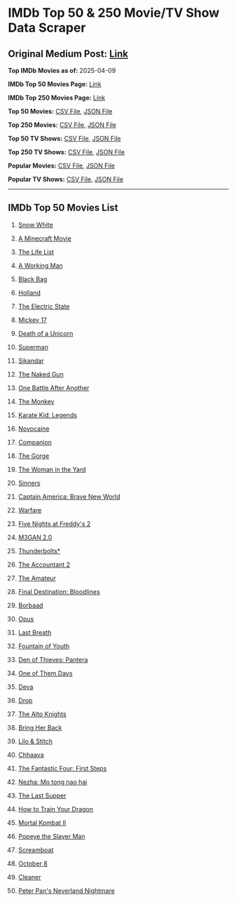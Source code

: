# IMDb Top 50 & 250 Movie/TV Show Data Scraper

## Original Medium Post: [Link](https://medium.com/@nishantsahoo/which-movie-should-i-watch-5c83a3c0f5b1)

**Top IMDb Movies as of:** 2025-04-09

**IMDb Top 50 Movies Page:** [Link](https://www.imdb.com/search/title/?title_type=feature&release_date=2025-01-01,2025-12-31)

**IMDb Top 250 Movies Page:** [Link](https://www.imdb.com/chart/top/)

**Top 50 Movies:** [CSV File](/data/top50/movies.csv), [JSON File](/data/top50/movies.json)

**Top 250 Movies:** [CSV File](/data/top250/movies.csv), [JSON File](/data/top250/movies.json)

**Top 50 TV Shows:** [CSV File](/data/top50/shows.csv), [JSON File](/data/top50/shows.json)

**Top 250 TV Shows:** [CSV File](/data/top250/shows.csv), [JSON File](/data/top250/shows.json)

**Popular Movies:** [CSV File](/data/popular/movies.csv), [JSON File](/data/popular/movies.json)

**Popular TV Shows:** [CSV File](/data/popular/shows.csv), [JSON File](/data/popular/shows.json)

---

## IMDb Top 50 Movies List

1. [Snow White](https://www.imdb.com/title/tt6208148/)

2. [A Minecraft Movie](https://www.imdb.com/title/tt3566834/)

3. [The Life List](https://www.imdb.com/title/tt2172954/)

4. [A Working Man](https://www.imdb.com/title/tt9150192/)

5. [Black Bag](https://www.imdb.com/title/tt30988739/)

6. [Holland](https://www.imdb.com/title/tt3045628/)

7. [The Electric State](https://www.imdb.com/title/tt7766378/)

8. [Mickey 17](https://www.imdb.com/title/tt12299608/)

9. [Death of a Unicorn](https://www.imdb.com/title/tt28443655/)

10. [Superman](https://www.imdb.com/title/tt5950044/)

11. [Sikandar](https://www.imdb.com/title/tt31712434/)

12. [The Naked Gun](https://www.imdb.com/title/tt3402138/)

13. [One Battle After Another](https://www.imdb.com/title/tt30144839/)

14. [The Monkey](https://www.imdb.com/title/tt27714946/)

15. [Karate Kid: Legends](https://www.imdb.com/title/tt1674782/)

16. [Novocaine](https://www.imdb.com/title/tt29603959/)

17. [Companion](https://www.imdb.com/title/tt26584495/)

18. [The Gorge](https://www.imdb.com/title/tt13654226/)

19. [The Woman in the Yard](https://www.imdb.com/title/tt31314296/)

20. [Sinners](https://www.imdb.com/title/tt31193180/)

21. [Captain America: Brave New World](https://www.imdb.com/title/tt14513804/)

22. [Warfare](https://www.imdb.com/title/tt31434639/)

23. [Five Nights at Freddy's 2](https://www.imdb.com/title/tt30274401/)

24. [M3GAN 2.0](https://www.imdb.com/title/tt26342662/)

25. [Thunderbolts\*](https://www.imdb.com/title/tt20969586/)

26. [The Accountant 2](https://www.imdb.com/title/tt7068946/)

27. [The Amateur](https://www.imdb.com/title/tt0899043/)

28. [Final Destination: Bloodlines](https://www.imdb.com/title/tt9619824/)

29. [Borbaad](https://www.imdb.com/title/tt33305312/)

30. [Opus](https://www.imdb.com/title/tt29929565/)

31. [Last Breath](https://www.imdb.com/title/tt14403504/)

32. [Fountain of Youth](https://www.imdb.com/title/tt27075958/)

33. [Den of Thieves: Pantera](https://www.imdb.com/title/tt8008948/)

34. [One of Them Days](https://www.imdb.com/title/tt32221196/)

35. [Deva](https://www.imdb.com/title/tt27852049/)

36. [Drop](https://www.imdb.com/title/tt32149847/)

37. [The Alto Knights](https://www.imdb.com/title/tt21815562/)

38. [Bring Her Back](https://www.imdb.com/title/tt32246771/)

39. [Lilo & Stitch](https://www.imdb.com/title/tt11655566/)

40. [Chhaava](https://www.imdb.com/title/tt27922706/)

41. [The Fantastic Four: First Steps](https://www.imdb.com/title/tt10676052/)

42. [Nezha: Mo tong nao hai](https://www.imdb.com/title/tt34956443/)

43. [The Last Supper](https://www.imdb.com/title/tt32461003/)

44. [How to Train Your Dragon](https://www.imdb.com/title/tt26743210/)

45. [Mortal Kombat II](https://www.imdb.com/title/tt17490712/)

46. [Popeye the Slayer Man](https://www.imdb.com/title/tt30956852/)

47. [Screamboat](https://www.imdb.com/title/tt30766582/)

48. [October 8](https://www.imdb.com/title/tt31190632/)

49. [Cleaner](https://www.imdb.com/title/tt27812086/)

50. [Peter Pan's Neverland Nightmare](https://www.imdb.com/title/tt21955520/)
